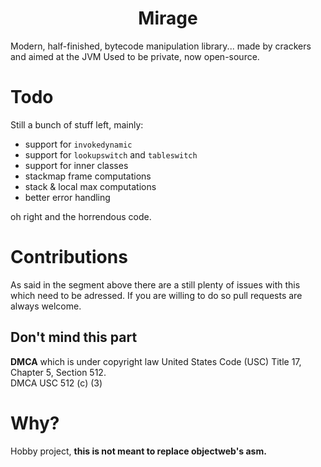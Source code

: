 <h1 align="center">Mirage</h1>
Modern, half-finished, bytecode manipulation library... made by crackers and aimed at the JVM
Used to be private, now open-source.

# Todo
Still a bunch of stuff left, mainly:
- support for `invokedynamic`
- support for `lookupswitch` and `tableswitch`
- support for inner classes
- stackmap frame computations
- stack & local max computations
- better error handling

oh right and the horrendous code.

# Contributions
As said in the segment above there are a still plenty of issues with this which need to be adressed.
If you are willing to do so pull requests are always welcome.

<h2>Don't mind this part</h2>

**DMCA** which is under copyright law United States Code (USC) Title 17, Chapter 5, Section 512. <br>
DMCA USC 512 (c) (3)

# Why?
Hobby project, **this is not meant to replace objectweb's asm.**
